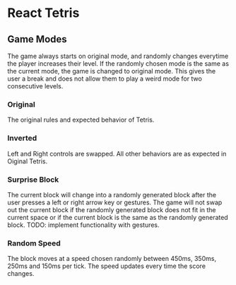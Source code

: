 # React Tetris

## Game Modes

The game always starts on original mode, and randomly changes everytime the player increases their level. If the randomly chosen mode is the same as the current mode, the game is changed to original mode. This gives the user a break and does not allow them to play a weird mode for two consecutive levels.

### Original

The original rules and expected behavior of Tetris.

### Inverted

Left and Right controls are swapped. All other behaviors are as expected in Oiginal Tetris.

### Surprise Block

The current block will change into a randomly generated block after the user presses a left or right arrow key or gestures. The game will not swap out the current block if the randomly generated block does not fit in the current space or if the current block is the same as the randomly generated block. TODO: implement functionality with gestures.

### Random Speed

The block moves at a speed chosen randomly between 450ms, 350ms, 250ms and 150ms per tick. The speed updates every time the score changes.
